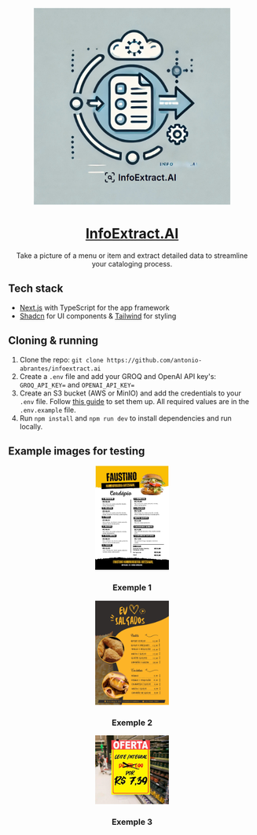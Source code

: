 <div align="center">
  <a href="https://infoextract.ai.tonilab.net">
    <img alt="InfoExtract.AI" src="./public/infoextract.jpg" width="400">
    <h1>InfoExtract.AI</h1>
  </a>
</div>

<p align="center">
  Take a picture of a menu or item and extract detailed data to streamline your cataloging process.
</p>

## Tech stack

- [Next.js](https://nextjs.org/) with TypeScript for the app framework
- [Shadcn](https://ui.shadcn.com/) for UI components & [Tailwind](https://tailwindcss.com/) for styling

## Cloning & running

1. Clone the repo: `git clone https://github.com/antonio-abrantes/infoextract.ai`
2. Create a `.env` file and add your GROQ and OpenAI API key's: `GROQ_API_KEY=` and `OPENAI_API_KEY=`
3. Create an S3 bucket (AWS or MinIO) and add the credentials to your `.env` file. Follow [this guide](https://next-s3-upload.codingvalue.com/setup) to set them up. All required values are in the `.env.example` file.
4. Run `npm install` and `npm run dev` to install dependencies and run locally.

## Example images for testing

<div align="center">
  <div>
  <img alt="InfoExtract.AI" src="./public/images/example01.jpg" width="150">
    <h3>Exemple 1</h3>
  </div>
    <div>
  <img alt="InfoExtract.AI" src="./public/images/example02.jpg" width="150">
    <h3>Exemple 2</h3>
  </div>
    <div>
  <img alt="InfoExtract.AI" src="./public/images/example03.jpg" width="150">
    <h3>Exemple 3</h3>
  </div>
</div>